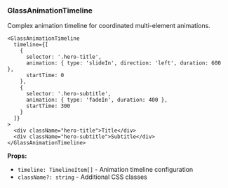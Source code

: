 ### GlassAnimationTimeline

Complex animation timeline for coordinated multi-element animations.

```tsx
<GlassAnimationTimeline
  timeline={[
    {
      selector: '.hero-title',
      animation: { type: 'slideIn', direction: 'left', duration: 600 },
      startTime: 0
    },
    {
      selector: '.hero-subtitle',
      animation: { type: 'fadeIn', duration: 400 },
      startTime: 300
    }
  ]}
>
  <div className="hero-title">Title</div>
  <div className="hero-subtitle">Subtitle</div>
</GlassAnimationTimeline>
```

**Props:**
- `timeline: TimelineItem[]` - Animation timeline configuration
- `className?: string` - Additional CSS classes
